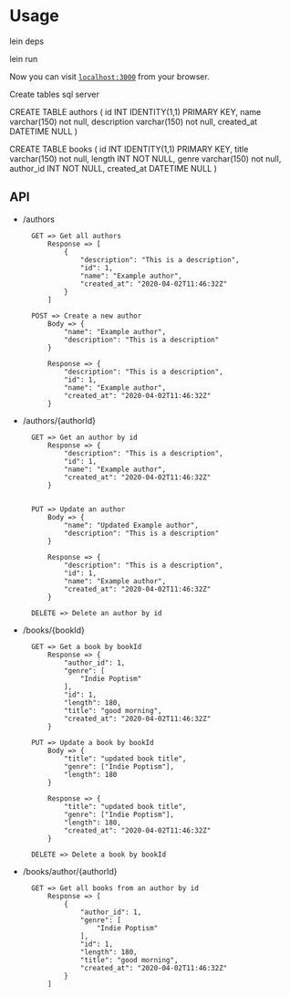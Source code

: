 # Usage

lein deps

lein run

Now you can visit [`localhost:3000`](http://localhost:3000) from your browser.

Create tables sql server


CREATE TABLE authors
(
id INT IDENTITY(1,1) PRIMARY KEY,
name varchar(150) not null,
description varchar(150) not null,
created_at DATETIME NULL
)

CREATE TABLE books
(
id INT IDENTITY(1,1) PRIMARY KEY,
title varchar(150) not null,
length INT NOT NULL,
genre varchar(150) not null,
author_id INT NOT NULL,
created_at DATETIME NULL
)

## API

- /authors

        GET => Get all authors
            Response => [
                {
                    "description": "This is a description",
                    "id": 1,
                    "name": "Example author",
                    "created_at": "2020-04-02T11:46:32Z"
                }
            ]

        POST => Create a new author
            Body => {
                "name": "Example author",
                "description": "This is a description"
            }

            Response => {
                "description": "This is a description",
                "id": 1,
                "name": "Example author",
                "created_at": "2020-04-02T11:46:32Z"
            }


- /authors/{authorId}

        GET => Get an author by id
            Response => {
                "description": "This is a description",
                "id": 1,
                "name": "Example author",
                "created_at": "2020-04-02T11:46:32Z"
            }
            

        PUT => Update an author
            Body => {
                "name": "Updated Example author",
                "description": "This is a description"
            }

            Response => {
                "description": "This is a description",
                "id": 1,
                "name": "Example author",
                "created_at": "2020-04-02T11:46:32Z"
            }
        
        DELETE => Delete an author by id
    
- /books/{bookId}

        GET => Get a book by bookId
            Response => {
				"author_id": 1,
				"genre": [
					"Indie Poptism"
				],
				"id": 1,
				"length": 180,
				"title": "good morning",
                "created_at": "2020-04-02T11:46:32Z"
			}
        
        PUT => Update a book by bookId
            Body => {
                "title": "updated book title",
                "genre": ["Indie Poptism"],
                "length": 180
            }

            Response => {
                "title": "updated book title",
                "genre": ["Indie Poptism"],
                "length": 180,
                "created_at": "2020-04-02T11:46:32Z"
            }
        
        DELETE => Delete a book by bookId

- /books/author/{authorId}

        GET => Get all books from an author by id
            Response => [
				{
					"author_id": 1,
					"genre": [
						"Indie Poptism"
					],
					"id": 1,
					"length": 180,
					"title": "good morning",
                    "created_at": "2020-04-02T11:46:32Z"
				}
            ]
